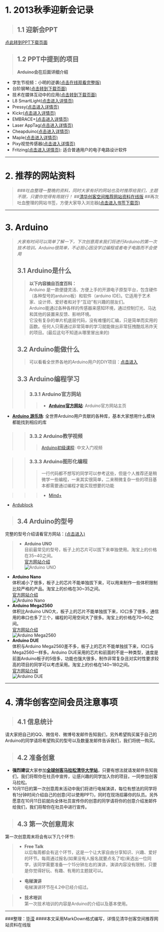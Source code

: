 # 1.  2013秋季迎新会记录
>## 1.1 迎新会PPT
[点此转到PPT下载页面](https://s.yunio.com/YLxaKd)
>## 1.2 PPT中提到的项目
>**Arduino会在后面详细介绍**
>
 - 学生节视频：小明的逆袭[(点击在线观看完整版)](http://v.youku.com/v_show/id_XMzcwODQ5ODE2.html)
 - 台阶钢琴[(点击转到下载页面)](https://s.yunio.com/JrK7Rv)
 - 技术在媒体互动中的应用[(点击转到下载页面)](https://s.yunio.com/i!vW1z)
 - L8 SmartLight[(点击进入详情页)](http://www.kickstarter.com/projects/l8smartlight/l8-smartlight-the-soundless-speaker?ref=card)
 - Pressy[(点击进入详情页)](http://www.ifanr.com/338614)
 - Kickr[(点击进入详情页)](http://www.leiphone.com/kickr.html)
 - EMBRACE+[(点击进入详情页)](http://www.kickstarter.com/projects/embraceplus/embrace-1?ref=category)
 - Laser AppTag[(点击进入详情页)](http://www.kickstarter.com/projects/jonatherton/apptag-laser-blaster?ref=card)
 - Cheapduino[(点击进入详情页)](http://www.leiphone.com/cheapduino-xadow.html)
 - Maple[(点击进入详情页)](http://leaflabs.com/)
 - Pixy视觉传感器[(点击进入详情页)](http://www.leiphone.com/k-pixy-cmucam5.html)
 - Fritzing[(点击进入详情页)](http://fritzing.org/download/): 适合普通用户的电子电路设计软件

-----------------------------------

# 2. 推荐的网站资料
>###*吐血整理一整晚的资料，同时大家有好的网站也及时推荐给我们，主题不限，只要你觉得有用就行！*
>##[清华创客空间推荐网站资料在线版](https://draftin.com/documents/140730?token=iTilWIvsAkLhbRBCczH5rNtFi3XlYrY170cSx9dyK8dxj3LqgR-cLXhV2gS6EUqp05H0zZcOfJPOZvT4b9VOVJY)
>##再次吐血整理的网站书签，方便大家导入浏览器[(点击进入书签下载页)](https://s.yunio.com/LFegEA)

-----------------------------------

# 3. Arduino
>*大家有时间可以简单了解一下，下次创意周末我们将进行Arduino的第一次技术培训。Arduino很简单，不必担心因没学过编程或者电子电路而不会使用*
>## 3.1 Arduino是什么
>>**以下内容摘自百度百科：**    
>>Arduino 是一款便捷灵活、方便上手的开源电子原型平台，包含硬件（各种型号的arduino板）和软件（arduino IDE)。它适用于艺术家、设计师、爱好者和对于“互动”有兴趣的朋友们。    
>>Arduino能通过各种各样的传感器来感知环境，通过控制灯光、马达和其他的装置来反馈、影响环境。    
>>它没有复杂的单片机底层代码，没有难懂的汇编，只是简单而实用的函数。任何人只需通过非常简单的学习就能做出非常狂拽酷炫吊炸天的项目。(最后这句不知道从哪里冒出来的)
>## 3.2 Arduino能做什么
>>可以看看全世界各地的Arduino用户的DIY项目：[点击进入](http://www.instructables.com/id/Arduino-Projects/)
>## 3.3 Arduino编程学习
>>### 3.3.1 Arduino官方网站
>>>- **[Arduino官方网站](http://www.arduino.cc/)**: Arduino官方网站主页 
- **[Arduino 游乐场](http://playground.arduino.cc/Chinese/HomePage)**: 
全世界Arduino用户贡献的各种库，基本大家想用什么模块都能找到相应的库

>>### 3.3.2 Arduino教学视频
>>>[Arduino初级课程](http://study.163.com/course/courseMain.htm?courseId=194002): 中文入门视频

>>### 3.3.3 Arduino图形化编程
>>>一行代码都不想写的同学可以参考这些，但是个人推荐还是稍微学一些编程，一来其实很简单，二来稍微复杂一些的项目基本都需要通过编程才能实现想要的功能

>>>- [Mind+](http://mindplus.cc/) 
- [Ardublock](http://blog.ardublock.com/zh/)

>## 3.4 Arduino的型号
完整的型号介绍请看官方网站：[(点击进入)](http://arduino.cc/en/Main/Products)

>- **Arduino UNO**    
目前最常见的型号，板子上的芯片可以拔下来单独使用。淘宝上的价格在35~40之间。    
[官方网站介绍](http://arduino.cc/en/Main/ArduinoBoardUno)    
![Arduino UNO](http://arduino.cc/en/uploads/Main/ArduinoUno_R3_Front.jpg)
- **Arduino Nano**    
体积减小了很多，板子上的芯片不能单独拔下来，可以用来制作一些体积限制比较严格的产品。淘宝上的价格在30~35之间。    
[官方网站介绍](http://arduino.cc/en/Main/ArduinoBoardNano)    
![Arduino Nano](http://arduino.cc/en/uploads/Main/ArduinoNanoTop.jpg)
- **Arduino Mega2560**    
体积比Arduino UNO大，板子上的芯片不能单独拔下来，IO口多了很多，通信用的串口也多了三个，编程的可用空间大了很多。淘宝上的价格在70~90之间。    
[官方网站介绍](http://arduino.cc/en/Main/ArduinoBoardMega2560)    
![Arduino Mega2560](http://arduino.cc/en/uploads/Main/ArduinoMega2560_R3_Front.jpg)
- **Arduino DUE**    
体积与Arduino Mega2560差不多，板子上的芯片不能单独拔下来，IO口与Mega2560一样多。Arduino DUE采用的芯片和前面的不是一种类型，速度是前面Arduino板子的5倍多，功能也强大很多，制作非常复杂且对实时性要求较高的项目的同学可以考虑采用。淘宝上的价格在140~180之间。    
[官方网站介绍](http://arduino.cc/en/Main/ArduinoBoardMega2560)    
![Arduino DUE](http://arduino.cc/en/uploads/Main/ArduinoDue_Front.jpg)

-----------------------------------

# 4. 清华创客空间会员注意事项
>## 4.1 信息统计
请大家把自己的QQ、微信号、微博号发邮件告知我们，另外希望购买属于自己的Arduino的同学请将希望购买的型号以及数量发邮件告诉我们，我们将统一购买。

>## 4.2 准备创意
- **强烈建议**大家参加[**全球创客马拉松清华大学站**](http://www.designow.org/activity5.html)，只要有想法就请发邮件告知我们，我们将帮你在社员中宣传，让感兴趣的同学加入你的项目，一同参加创客马拉松。
- 10月11日的第一次创意周末活动中我们将进行电梯演讲，每位有想法的同学将有1分钟时间介绍自己的创意(可以使用PPT)，同时在现场招募你的队员。另外愿意在10月11日前就向全体社员宣传你的创意的同学请将你的创意介绍发邮件给我们，我们将帮你在社员中进行宣传。

>## 4.3 第一次创意周末
第一次创意周末将会有以下几个环节:

>- **Free Talk**    
以后每周都会有这个环节，这是一个让大家自由分享知识、兴趣、爱好的环节。每周通过报名(如果没有人报名就要点名了哈)来选出一位同学，该同学需要准备一个15分钟左右的演讲，演讲内容没有限制，只要是你觉得好玩、有趣、有用的主题就可以。

>- **电梯演讲**    
电梯演讲环节在4.2中已经介绍过。

>- **技术培训**    
第一次技术培训的内容是Arduino的介绍以及基本使用。

-----------------------------------

###整理：[毕滢](http://weibo.com/u/1764685521)
####本文采用MarkDown格式编写，详情见清华创客空间推荐网站资料在线版
